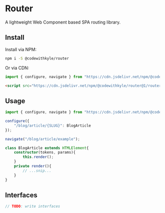# Router

A lightweight Web Component based SPA routing library.

## Install

Install via NPM:

```bash
npm i -S @codewithkyle/router
```

Or via CDN:

```javascript
import { configure, navigate } from "https://cdn.jsdelivr.net/npm/@codewithkyle/router@1/router.min.mjs";
```

```html
<script src="https://cdn.jsdelivr.net/npm/@codewithkyle/router@1/router.min.js">
```

## Usage

```typescript
import { configure, navigate } from "https://cdn.jsdelivr.net/npm/@codewithkyle/router@1/router.min.mjs";

configure({
    "/blog/article/{SLUG}": BlogArticle
});

navigate("/blog/article/example");

class BlogArticle extends HTMLElement{
    constructor(tokens, params){
        this.render();
    }
    private render(){
        // ...snip...
    }
}
```

## Interfaces

```typescript
// TODO: write interfaces
```
